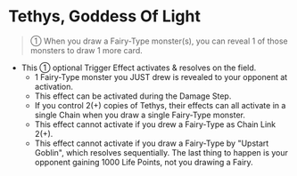 # Tethys, Goddess Of Light

> ① When you draw a Fairy-Type monster(s), you can reveal 1 of those monsters to draw 1 more card.

*   This ① optional Trigger Effect activates & resolves on the field.
    *   1 Fairy-Type monster you JUST drew is revealed to your opponent at activation.
    *   This effect can be activated during the Damage Step.
    *   If you control 2(+) copies of Tethys, their effects can all activate in a single Chain when you draw a single Fairy-Type monster.
    *   This effect cannot activate if you drew a Fairy-Type as Chain Link 2(+).
    *   This effect cannot activate if you draw a Fairy-Type by "Upstart Goblin", which resolves sequentially. The last thing to happen is your opponent gaining 1000 Life Points, not you drawing a Fairy.
